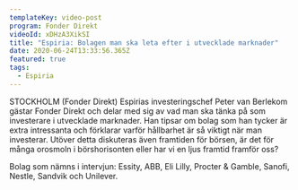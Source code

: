 ```yaml
---
templateKey: video-post
program: Fonder Direkt
videoId: xDHzA3XikSI
title: "Espiria: Bolagen man ska leta efter i utvecklade marknader"
date: 2020-06-24T13:33:56.365Z
featured: true
tags:
  - Espiria
---
```

STOCKHOLM (Fonder Direkt) Espirias investeringschef Peter van Berlekom gästar Fonder Direkt och delar med sig av vad man ska tänka på som investerare i utvecklade marknader. Han tipsar om bolag som han tycker är extra intressanta och förklarar varför hållbarhet är så viktigt när man investerar. Utöver detta diskuteras även framtiden för börsen, är det för många orosmoln i börshorisonten eller har vi en ljus framtid framför oss?

Bolag som nämns i intervjun: Essity, ABB, Eli Lilly, Procter & Gamble, Sanofi, Nestle, Sandvik och Unilever.